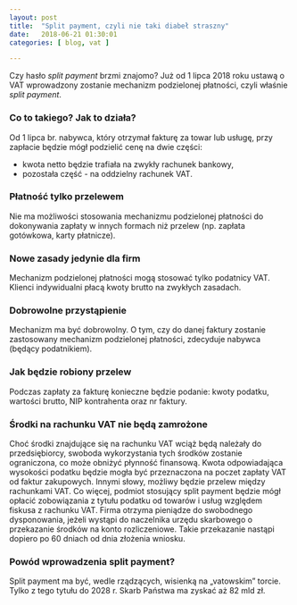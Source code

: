 ```yaml
---
layout: post
title:  "Split payment, czyli nie taki diabeł straszny"
date:   2018-06-21 01:30:01
categories: [ blog, vat ]

---
```



Czy hasło _split payment_ brzmi znajomo?
Już od 1 lipca 2018 roku ustawą o VAT wprowadzony zostanie mechanizm podzielonej płatności, czyli właśnie _split payment_.

### Co to takiego? Jak to działa?
Od 1 lipca br. nabywca, który otrzymał fakturę za towar lub usługę, przy zapłacie będzie mógł podzielić cenę na dwie części:
- kwota netto będzie trafiała na zwykły rachunek bankowy, 
- pozostała część - na oddzielny rachunek VAT.

### Płatność tylko przelewem
Nie ma możliwości stosowania mechanizmu podzielonej płatności do dokonywania zapłaty w innych formach niż przelew (np. zapłata gotówkowa, karty płatnicze).

### Nowe zasady jedynie dla firm
Mechanizm podzielonej płatności mogą stosować tylko podatnicy VAT. Klienci indywidualni płacą kwoty brutto na zwykłych zasadach.

### Dobrowolne przystąpienie
Mechanizm ma być dobrowolny. O tym, czy do danej faktury zostanie zastosowany mechanizm podzielonej płatności, zdecyduje nabywca (będący podatnikiem).

### Jak będzie robiony przelew
Podczas zapłaty za fakturę konieczne będzie podanie: kwoty podatku, wartości brutto, NIP kontrahenta oraz nr faktury.

### Środki na rachunku VAT nie będą zamrożone
Choć środki znajdujące się na rachunku VAT wciąż będą należały do przedsiębiorcy, swoboda wykorzystania tych środków zostanie ograniczona, co może obniżyć płynność finansową. 
Kwota odpowiadająca wysokości podatku będzie mogła być przeznaczona na poczet zapłaty VAT od faktur zakupowych. Innymi słowy, możliwy będzie przelew między rachunkami VAT. Co więcej, podmiot stosujący split payment będzie mógł opłacić zobowiązania z tytułu podatku od towarów i usług względem fiskusa z rachunku VAT.
Firma otrzyma pieniądze do swobodnego dysponowania, jeżeli wystąpi do naczelnika urzędu skarbowego o przekazanie środków na konto rozliczeniowe. Takie przekazanie nastąpi dopiero po 60 dniach od dnia złożenia wniosku.

### Powód wprowadzenia split payment?
Split payment ma być, wedle rządzących, wisienką na „vatowskim” torcie. Tylko z tego tytułu do 2028 r. Skarb Państwa ma zyskać aż 82 mld zł.